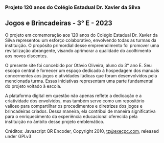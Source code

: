 ### Projeto 120 anos do Colégio Estadual Dr. Xavier da Silva

## Jogos e Brincadeiras - 3° E - 2023
O projeto em comemoração aos 120 anos do Colégio Estadual Dr. Xavier da Silva representou um esforço colaborativo, envolvendo todas as turmas da instituição. O propósito primordial desse empreendimento foi promover uma revitalização abrangente, visando aprimorar a qualidade do acolhimento aos novos discentes.

O presente site foi concebido por Otávio Oliveira, aluno do 3° ano E. Seu escopo central é fornecer um espaço dedicado à hospedagem dos manuais concernentes aos jogos e atividades lúdicas que foram desenvolvidos pela mencionada turma. Essas iniciativas representam uma parte fundamental do projeto voltado à escola.

A plataforma digital em questão não apenas reflete a dedicação e a criatividade dos envolvidos, mas também serve como um repositório valioso para compartilhar os procedimentos e diretrizes dos jogos e brincadeiras criados. Dessa maneira, ela contribui de maneira significativa para o enriquecimento da experiência educacional oferecida pela instituição no âmbito desse projeto emblemático.

Créditos:
Javascript QR Encoder, Copyright 2010, tz@execpc.com, released under GPLv3
